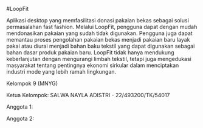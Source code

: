 #LoopFit

Aplikasi desktop yang memfasilitasi donasi pakaian bekas sebagai solusi permasalahan fast fashion. Melalui LoopFit, pengguna dapat dengan mudah mendonasikan pakaian yang sudah tidak digunakan. Pengguna juga dapat memantau proses pengolahan pakaian bekas menjadi pakaian baru layak pakai atau diurai menjadi bahan baku tekstil yang dapat digunakan sebagai bahan dasar produk pakaian baru. LoopFit tidak hanya mendukung keberlanjutan dengan mengurangi limbah tekstil, tetapi juga mengedukasi masyarakat tentang pentingnya ekonomi sirkular dalam menciptakan industri mode yang lebih ramah lingkungan.

Kelompok 9 (MNYG)

Ketua Kelompok: SALWA NAYLA ADISTRI - 22/493200/TK/54017

Anggota 1:

Anggota 2:

